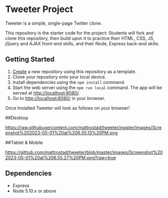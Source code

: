 # Tweeter Project

Tweeter is a simple, single-page Twitter clone.

This repository is the starter code for the project: Students will fork and clone this repository, then build upon it to practice their HTML, CSS, JS, jQuery and AJAX front-end skills, and their Node, Express back-end skills.

## Getting Started

1. [Create](https://docs.github.com/en/repositories/creating-and-managing-repositories/creating-a-repository-from-a-template) a new repository using this repository as a template.
2. Clone your repository onto your local device.
3. Install dependencies using the `npm install` command.
3. Start the web server using the `npm run local` command. The app will be served at <http://localhost:8080/>.
4. Go to <http://localhost:8080/> in your browser.


Once Installed Tweeter will look as follows on your browser!

##Desktop

https://raw.githubusercontent.com/mattrostad/tweeter/master/images/Screenshot%202023-05-01%20at%206.55.13%20PM.png

##Tablet & Mobile

https://github.com/mattrostad/tweeter/blob/master/images/Screenshot%202023-05-01%20at%206.55.27%20PM.png?raw=true

## Dependencies

- Express
- Node 5.10.x or above
